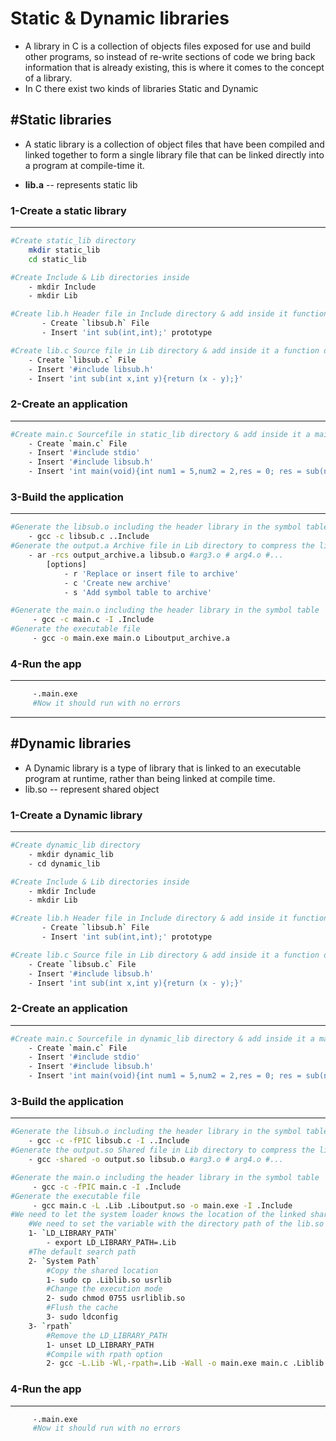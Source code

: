 
# Static & Dynamic libraries 

- A library in C is a collection of objects files exposed for use and build other programs, so instead of re-write sections of code we bring back information that is already existing, this is where it comes to the concept of a library.
- In C there exist two kinds of libraries Static and Dynamic 
  
## #Static libraries 
- A static library is a collection of object files that have been compiled
and linked together to form a single library file that can be linked directly into a program at compile-time it.

- __lib.a__ -- represents static lib

### 1-Create a static library 
----
```bash
#Create static_lib directory
	mkdir static_lib
	cd static_lib
```
```bash
#Create Include & Lib directories inside
	- mkdir Include
	- mkdir Lib
 ```
 
 ```bash
#Create lib.h Header file in Include directory & add inside it function prototype
		- Create `libsub.h` File 
		- Insert 'int sub(int,int);' prototype 
```

```bash
#Create lib.c Source file in Lib directory & add inside it a function definition
	- Create `libsub.c` File
	- Insert '#include libsub.h'
	- Insert 'int sub(int x,int y){return (x - y);}'
```
### 2-Create an application
---
```bash
#Create main.c Sourcefile in static_lib directory & add inside it a main function definition
    - Create `main.c` File
    - Insert '#include stdio'
    - Insert '#include libsub.h'
    - Insert 'int main(void){int num1 = 5,num2 = 2,res = 0; res = sub(num1,num2); return 0;}'
```
### 3-Build the application
---
```bash
#Generate the libsub.o including the header library in the symbol table 
	- gcc -c libsub.c ..Include 
#Generate the output.a Archive file in Lib directory to compress the libraries in an indexed format that will be used in the linker stage
	- ar -rcs output_archive.a libsub.o #arg3.o # arg4.o #...
		[options]
			- r 'Replace or insert file to archive'
			- c 'Create new archive'
			- s 'Add symbol table to archive'
```
```bash
#Generate the main.o including the header library in the symbol table 
	 - gcc -c main.c -I .Include 
#Generate the executable file 
	 - gcc -o main.exe main.o Liboutput_archive.a
```
### 4-Run the app
---
```bash
	 -.main.exe
	 #Now it should run with no errors 
```

---

## #Dynamic libraries 
- A Dynamic library is a type of library that is linked to an executable
program at runtime, rather than being linked at compile time.
- lib.so -- represent shared object

### 1-Create a Dynamic library 
---
```bash
#Create dynamic_lib directory
	- mkdir dynamic_lib
	- cd dynamic_lib 
```

```bash
#Create Include & Lib directories inside
	- mkdir Include
	- mkdir Lib
 ```
 
 ```bash
#Create lib.h Header file in Include directory & add inside it function prototype
		- Create `libsub.h` File 
		- Insert 'int sub(int,int);' prototype 
```
```bash
#Create lib.c Source file in Lib directory & add inside it a function definition
	- Create `libsub.c` File
	- Insert '#include libsub.h'
	- Insert 'int sub(int x,int y){return (x - y);}'
```
### 2-Create an application
---
```bash
#Create main.c Sourcefile in dynamic_lib directory & add inside it a main function definition
    - Create `main.c` File
    - Insert '#include stdio'
    - Insert '#include libsub.h'
    - Insert 'int main(void){int num1 = 5,num2 = 2,res = 0; res = sub(num1,num2); return 0;}'
```     
### 3-Build the application
---
```bash
#Generate the libsub.o including the header library in the symbol table 
	- gcc -c -fPIC libsub.c -I ..Include 
#Generate the output.so Shared file in Lib directory to compress the libraries in an indexed format that will be used in the linker stage
	- gcc -shared -o output.so libsub.o #arg3.o # arg4.o #...
```
```bash
#Generate the main.o including the header library in the symbol table 
	 - gcc -c -fPIC main.c -I .Include 
#Generate the executable file 
	 - gcc main.c -L .Lib .Liboutput.so -o main.exe -I .Include
#We need to let the system loader knows the location of the linked shared libraries to link them runtime when needed
	#We need to set the variable with the directory path of the lib.so files
	1- `LD_LIBRARY_PATH` 
		- export LD_LIBRARY_PATH=.Lib
	#The default search path
	2- `System Path` 
		#Copy the shared location
		1- sudo cp .Liblib.so usrlib 
		#Change the execution mode
		2- sudo chmod 0755 usrliblib.so
		#Flush the cache
		3- sudo ldconfig  
	3- `rpath`
		#Remove the LD_LIBRARY_PATH
		1- unset LD_LIBRARY_PATH
		#Compile with rpath option
		2- gcc -L.Lib -Wl,-rpath=.Lib -Wall -o main.exe main.c .Liblib.so -I.include

```
### 4-Run the app
---
```bash
	 -.main.exe
	 #Now it should run with no errors 
```
